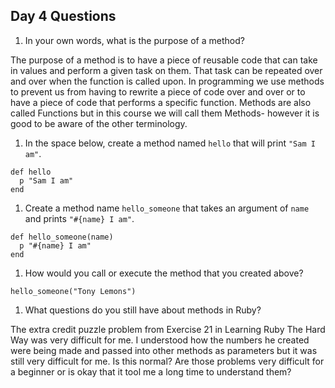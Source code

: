## Day 4 Questions

1. In your own words, what is the purpose of a method?

The purpose of a method is to have a piece of reusable code that can take in values and perform a given task on them. That task can be repeated over and over when the function is called upon. In programming we use methods to prevent us from having to rewrite a piece of code over and over or to have a piece of code that performs a specific function. Methods are also called Functions but in this course we will call them Methods- however it is good to be aware of the other terminology.

1. In the space below, create a method named `hello` that will print `"Sam I am"`.

```
def hello
  p "Sam I am"
end
```

1. Create a method name `hello_someone` that takes an argument of `name` and prints `"#{name} I am"`.

```
def hello_someone(name)
  p "#{name} I am"
end
```

1. How would you call or execute the method that you created above?

```
hello_someone("Tony Lemons")
```

1. What questions do you still have about methods in Ruby?

The extra credit puzzle problem from Exercise 21 in Learning Ruby The Hard Way was very difficult for me. I understood how the numbers he created were being made and passed into other methods as parameters but it was still very difficult for me. Is this normal? Are those problems very difficult for a beginner or is okay that it tool me a long time to understand them?
